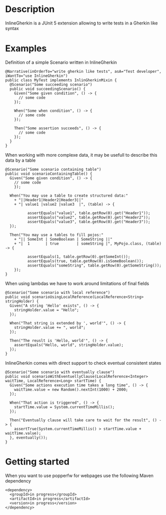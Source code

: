 # Description
InlineGherkin is a JUnit 5 extension allowing to write tests in a Gherkin like syntax

# Examples
Definition of a simple Scenario written in InlineGherkin

    @Narrative(inOrderTo="write gherkin like tests", asA="Test developer", iWantTo="use InlineGherkin")
    public class MyTest implements InlinGherkinMixin {
      @Scenario("Some succeeding scenario")
      public void succeedingScenario() {
        Given("Some given condition", () -> {
          // some code
        });

        When("Some when condition", () -> {
          // some code	
        });

        Then("Some assertion succeeds", () -> {
          // some code
        });
      }
    }

When working with more complexe data, it may be usefull to describe this data by a table
    
    @Scenario("Some scenario containing table")
    public void scenarioContainingTable() {
      Given("Some given condition", () -> {
        // some code
		});
		
      When("You may use a table to create structured data:"
        + "||Header1|Header2|Header3||"
        + "| value1 |value2 |value3  |", (table) -> {
					
              assertEquals("value1", table.getRow(0).get("Header1"));
              assertEquals("value2", table.getRow(0).get("Header2"));
              assertEquals("value3", table.getRow(0).get("Header3"));
      });
		
      Then("You may use a tables to fill pojos:"
        + "|| SomeInt | SomeBoolean | SomeString ||"
        + "|  1       | true        | someString |", MyPojo.class, (table) -> {

              assertEquals(1, table.getRow(0).getSomeInt());
              assertEquals(true, table.getRow(0).isSomeBoolean());
              assertEquals("someString", table.getRow(0).getSomeString());
		});
    }
    
When using lambdas we have to work around limitations of final fields
    
    @Scenario("Some scenario with local reference")
    public void scenarioUsingLocalReference(LocalReference<String> stringHolder) {
      Given("A string 'Hello' exists", () -> {
        stringHolder.value = "Hello";
      });
		
      When("That string is extended by ', world'", () -> {
        stringHolder.value += ", world";
      });
		
      Then("The reuslt is 'Hello, world'", () -> {
        assertEquals("Hello, world", stringHolder.value);
      });
    }
    
InlineGherkin comes with direct support to check eventual consistent states

    @Scenario("Some scenario with eventually clause")
    public void scenarioWithEventuellyClause(LocalReference<Integer> waitTime, LocalReference<Long> startTime) {
      Given("Some actions execution time takes a long time", () -> {
        waitTime.value = new Random().nextInt(1000) + 2000;
      });

      When("That action is triggered", () -> {
        startTime.value = System.currentTimeMillis();
      });

      Then("Eventually clause will take care to wait for the result", () -> {
        assertTrue(System.currentTimeMillis() > startTime.value + waitTime.value);
      }, eventually());
    }    

# Getting started

When you want to use popperfw for webpages use the following Maven dependency

    <dependency>
      <groupId>in progress</groupId>
      <artifactId>in progress</artifactId>
      <version>in progress</version>
    </dependency>
